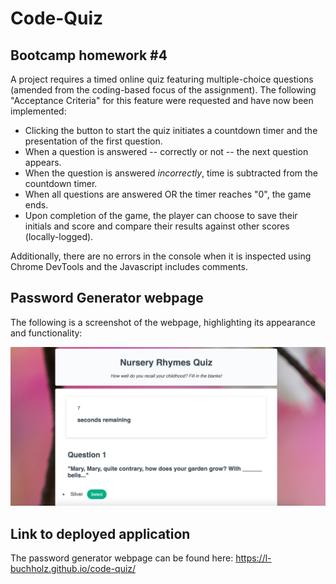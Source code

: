 # Code-Quiz

## Bootcamp homework #4

A project requires a timed online quiz featuring multiple-choice questions (amended from the coding-based focus of the assignment). The following "Acceptance Criteria" for this feature were requested and have now been implemented:

- Clicking the button to start the quiz initiates a countdown timer and the presentation of the first question.
- When a question is answered -- correctly or not -- the next question appears.
- When the question is answered _incorrectly_, time is subtracted from the countdown timer.
- When all questions are answered OR the timer reaches "0", the game ends.
- Upon completion of the game, the player can choose to save their initials and score and compare their results against other scores (locally-logged).

Additionally, there are no errors in the console when it is inspected using Chrome DevTools
and the Javascript includes comments.

## Password Generator webpage

The following is a screenshot of the webpage, highlighting its appearance and functionality:

![Online timed quiz webpage. This image includes: a header entitled "Nursery Rhymes Quiz"; a card including a timer; and a card in which the questions, their selection buttons, and -- at the end of the game -- the results will appear. Not pictured: the button that starts the game.](./assets/images/quiz-screenshot.jpg)

## Link to deployed application

The password generator webpage can be found here: https://l-buchholz.github.io/code-quiz/
